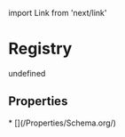 import Link from 'next/link'
# Registry

undefined

## Properties

<Grid>
* [](/Properties/Schema.org/)

</Grid>

